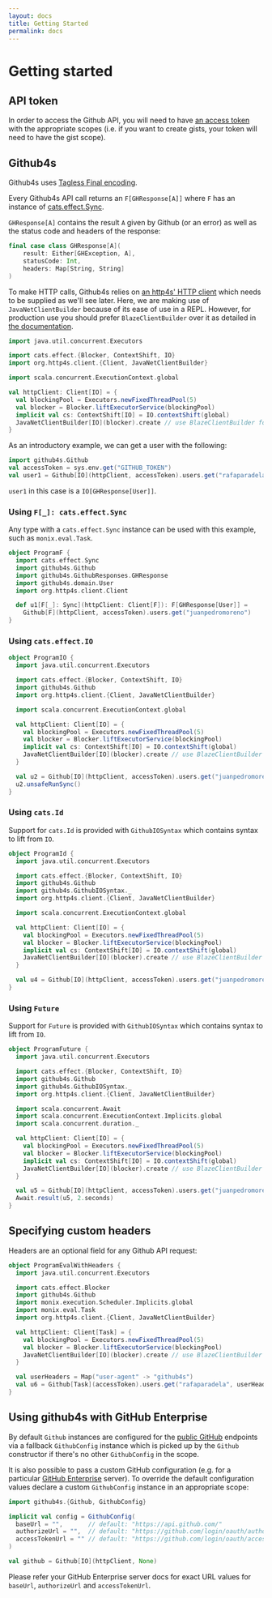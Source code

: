 ```yaml
---
layout: docs
title: Getting Started
permalink: docs
---
```


# Getting started

## API token

In order to access the Github API, you will need to have [an access token][access-token] with the
appropriate scopes (i.e. if you want to create gists, your token will need to have the gist scope).

## Github4s

Github4s uses [Tagless Final encoding](https://typelevel.org/blog/2017/12/27/optimizing-final-tagless.html).

Every Github4s API call returns an `F[GHResponse[A]]` where `F` has an instance of [cats.effect.Sync][cats-sync].

`GHResponse[A]` contains the result `A` given by Github (or an error) as well as the status code and
headers of the response:

```scala
final case class GHResponse[A](
    result: Either[GHException, A],
    statusCode: Int,
    headers: Map[String, String]
)
```

To make HTTP calls, Github4s relies on [an http4s' HTTP client][http4s-client] which needs to be
supplied as we'll see later. Here, we are making use of `JavaNetClientBuilder` because of its ease
of use in a REPL. However, for production use you should prefer `BlazeClientBuilder` over it as
detailed in [the documentation][http4s-client].

```scala
import java.util.concurrent.Executors

import cats.effect.{Blocker, ContextShift, IO}
import org.http4s.client.{Client, JavaNetClientBuilder}

import scala.concurrent.ExecutionContext.global

val httpClient: Client[IO] = {
  val blockingPool = Executors.newFixedThreadPool(5)
  val blocker = Blocker.liftExecutorService(blockingPool)
  implicit val cs: ContextShift[IO] = IO.contextShift(global)
  JavaNetClientBuilder[IO](blocker).create // use BlazeClientBuilder for production use
}
```

As an introductory example, we can get a user with the following:

```scala
import github4s.Github
val accessToken = sys.env.get("GITHUB_TOKEN")
val user1 = Github[IO](httpClient, accessToken).users.get("rafaparadela")
```

`user1` in this case is a `IO[GHResponse[User]]`.

### Using `F[_]: cats.effect.Sync`

Any type with a `cats.effect.Sync` instance can be used with this example, such as
`monix.eval.Task`.

```scala
object ProgramF {
  import cats.effect.Sync
  import github4s.Github
  import github4s.GithubResponses.GHResponse
  import github4s.domain.User
  import org.http4s.client.Client

  def u1[F[_]: Sync](httpClient: Client[F]): F[GHResponse[User]] =
    Github[F](httpClient, accessToken).users.get("juanpedromoreno")
}
```

### Using `cats.effect.IO`

```scala
object ProgramIO {
  import java.util.concurrent.Executors

  import cats.effect.{Blocker, ContextShift, IO}
  import github4s.Github
  import org.http4s.client.{Client, JavaNetClientBuilder}

  import scala.concurrent.ExecutionContext.global

  val httpClient: Client[IO] = {
    val blockingPool = Executors.newFixedThreadPool(5)
    val blocker = Blocker.liftExecutorService(blockingPool)
    implicit val cs: ContextShift[IO] = IO.contextShift(global)
    JavaNetClientBuilder[IO](blocker).create // use BlazeClientBuilder for production use
  }

  val u2 = Github[IO](httpClient, accessToken).users.get("juanpedromoreno")
  u2.unsafeRunSync()
}
```

### Using `cats.Id`

Support for `cats.Id` is provided with `GithubIOSyntax` which contains syntax to lift from `IO`.

```scala
object ProgramId {
  import java.util.concurrent.Executors

  import cats.effect.{Blocker, ContextShift, IO}
  import github4s.Github
  import github4s.GithubIOSyntax._
  import org.http4s.client.{Client, JavaNetClientBuilder}

  import scala.concurrent.ExecutionContext.global

  val httpClient: Client[IO] = {
    val blockingPool = Executors.newFixedThreadPool(5)
    val blocker = Blocker.liftExecutorService(blockingPool)
    implicit val cs: ContextShift[IO] = IO.contextShift(global)
    JavaNetClientBuilder[IO](blocker).create // use BlazeClientBuilder for production use
  }

  val u4 = Github[IO](httpClient, accessToken).users.get("juanpedromoreno").toId
}
```

### Using `Future`

Support for `Future` is provided with `GithubIOSyntax` which contains syntax to lift from `IO`.

```scala
object ProgramFuture {
  import java.util.concurrent.Executors

  import cats.effect.{Blocker, ContextShift, IO}
  import github4s.Github
  import github4s.GithubIOSyntax._
  import org.http4s.client.{Client, JavaNetClientBuilder}

  import scala.concurrent.Await
  import scala.concurrent.ExecutionContext.Implicits.global
  import scala.concurrent.duration._

  val httpClient: Client[IO] = {
    val blockingPool = Executors.newFixedThreadPool(5)
    val blocker = Blocker.liftExecutorService(blockingPool)
    implicit val cs: ContextShift[IO] = IO.contextShift(global)
    JavaNetClientBuilder[IO](blocker).create // use BlazeClientBuilder for production use
  }

  val u5 = Github[IO](httpClient, accessToken).users.get("juanpedromoreno").toFuture
  Await.result(u5, 2.seconds)
}
```


## Specifying custom headers

Headers are an optional field for any Github API request:

```scala
object ProgramEvalWithHeaders {
  import java.util.concurrent.Executors

  import cats.effect.Blocker
  import github4s.Github
  import monix.execution.Scheduler.Implicits.global
  import monix.eval.Task
  import org.http4s.client.{Client, JavaNetClientBuilder}

  val httpClient: Client[Task] = {
    val blockingPool = Executors.newFixedThreadPool(5)
    val blocker = Blocker.liftExecutorService(blockingPool)
    JavaNetClientBuilder[IO](blocker).create // use BlazeClientBuilder for production use
  }

  val userHeaders = Map("user-agent" -> "github4s")
  val u6 = Github[Task](accessToken).users.get("rafaparadela", userHeaders)
}
```

## Using github4s with GitHub Enterprise

By default `Github` instances are configured for the [public GitHub][public-github] endpoints via a fallback
`GithubConfig` instance which is picked up by the `Github` constructor if there's no other `GithubConfig` in the scope. 

It is also possible to pass a custom GitHub configuration (e.g. for a particular [GitHub Enterprise][github-enterprise]
server). To override the default configuration values declare a custom `GithubConfig` instance in an appropriate
scope:
```scala
import github4s.{Github, GithubConfig}

implicit val config = GithubConfig(
  baseUrl = "",       // default: "https://api.github.com/"
  authorizeUrl = "",  // default: "https://github.com/login/oauth/authorize?client_id=%s&redirect_uri=%s&scope=%s&state=%s"
  accessTokenUrl = "" // default: "https://github.com/login/oauth/access_token"
)

val github = Github[IO](httpClient, None)
```
Please refer your GitHub Enterprise server docs for exact URL values for `baseUrl`, `authorizeUrl` and `accessTokenUrl`.

[access-token]: https://github.com/settings/tokens
[cats-sync]: https://typelevel.org/cats-effect/typeclasses/sync.html
[monix-task]: https://monix.io/docs/3x/eval/task.html
[http4s-client]: https://http4s.org/v0.21/client/
[public-github]: https://github.com
[github-enterprise]: https://github.com/enterprise
